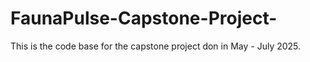 # FaunaPulse-Capstone-Project-
This is the code base for the capstone project don in May - July 2025. 
